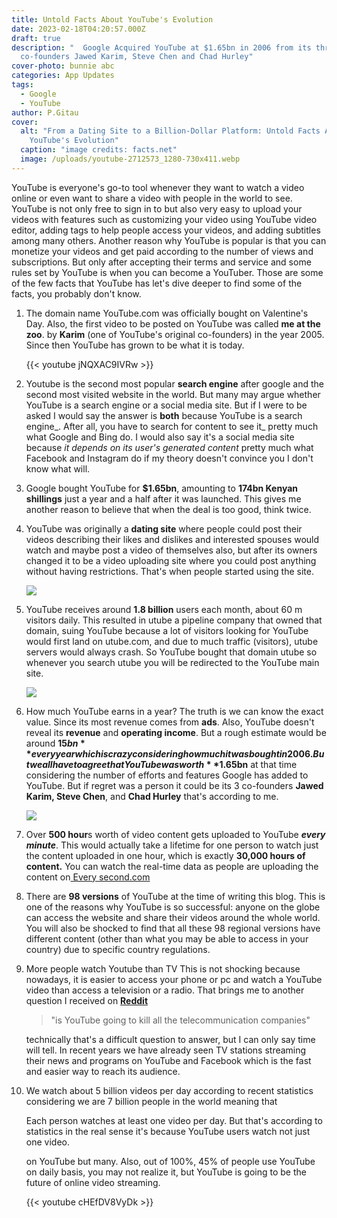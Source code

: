 ```yaml
---
title: Untold Facts About YouTube's Evolution
date: 2023-02-18T04:20:57.000Z
draft: true
description: "  Google Acquired YouTube at $1.65bn in 2006 from its three
  co-founders Jawed Karim, Steve Chen and Chad Hurley"
cover-photo: bunnie abc
categories: App Updates
tags:
  - Google
  - YouTube
author: P.Gitau
cover:
  alt: "From a Dating Site to a Billion-Dollar Platform: Untold Facts About
    YouTube's Evolution"
  caption: "image credits: facts.net"
  image: /uploads/youtube-2712573_1280-730x411.webp
---
```

YouTube is everyone's go-to tool whenever they want to watch a video online or even want to share a video with people in the world to see. YouTube is not only free to sign in to but also very easy to upload your videos with features such as customizing your video using YouTube video editor, adding tags to help people access your videos, and adding subtitles among many others. Another reason why YouTube is popular is that you can monetize your videos and get paid according to the number of views and subscriptions. But only after accepting their terms and service and some rules set by YouTube is when you can become a YouTuber. Those are some of the few facts that YouTube has let's dive deeper to find some of the facts, you probably don't know.

 1. The domain name YouTube.com was officially bought on Valentine's Day. Also, the first video to be posted on YouTube was called **me at the zoo**. by **Karim** (one of YouTube's original co-founders) in the year 2005. Since then YouTube has grown to be what it is today.

    {{< youtube jNQXAC9IVRw >}}
 2. Youtube is the second most popular **search engine** after google and the second most visited website in the world. But many may argue whether YouTube is a search engine or a social media site. But if I were to be asked I would say the answer is **both** because YouTube is a search engine_. After all, you have to search for content to see it_ pretty much what Google and Bing do. I would also say it's a social media site because _it depends on its user's generated content_ pretty much what Facebook and Instagram do if my theory doesn't convince you I don't know what will.
 3. Google bought YouTube for **$1.65bn**, amounting to **174bn Kenyan shillings** just a year and a half after it was launched. This gives me another reason to believe that when the deal is too good, think twice.
 4. YouTube was originally a **dating site** where people could post their videos describing their likes and dislikes and interested spouses would watch and maybe post a video of themselves also, but after its owners changed it to be a video uploading site where you could post anything without having restrictions. That's when people started using the site.

    ![](/uploads/maxresdefault-1.jpg)
 5. YouTube receives around **1.8 billion** users each month, about 60 m visitors daily. This resulted in utube a pipeline company that owned that domain, suing YouTube because a lot of visitors looking for YouTube would first land on utube.com, and due to much traffic (visitors), utube servers would always crash. So YouTube bought that domain utube so whenever you search utube you will be redirected to the YouTube main site.

    ![](/uploads/1660066021868-number_of_monthly_users_over_the_years_2012-2021.png)
 6. How much YouTube earns in a year? The truth is we can know the exact value. Since its most revenue comes from **ads**. Also, YouTube doesn't reveal its **revenue** and **operating income**. But a rough estimate would be around **$15bn** every year which is crazy considering how much it was bought in 2006. But we all have to agree that YouTube was worth **$1.65bn** at that time considering the number of efforts and features Google has added to YouTube. But if regret was a person it could be its 3 co-founders **Jawed Karim, Steve Chen**, and **Chad Hurley** that's according to me.

    ![](/uploads/chad_hurley_steve_chen_and_jawed_karim.webp)
 7. Over **500 hour**s worth of video content gets uploaded to YouTube **_every minute_**. This would actually take a lifetime for one person to watch just the content uploaded in one hour, which is exactly **30,000 hours of content.** You can watch the real-time data as people are uploading the content on[ Every second.com](https://everysecond.io/youtube)
 8. There are **98 versions** of YouTube at the time of writing this blog. This is one of the reasons why YouTube is so successful: anyone on the globe can access the website and share their videos around the whole world. You will also be shocked to find that all these 98 regional versions have different content (other than what you may be able to access in your country) due to specific country regulations.
 9. More people watch Youtube than TV This is not shocking because nowadays, it is easier to access your phone or pc and watch a YouTube video than access a television or a radio. That brings me to another question I received on [**Reddit**](https://www.reddit.com/)

    > "is YouTube going to kill all the telecommunication companies"

    technically that's a difficult question to answer, but I can only say time will tell. In recent years we have already seen TV stations streaming their news and programs on YouTube and Facebook which is the fast and easier way to reach its audience.
10. We watch about 5 billion videos per day according to recent statistics considering we are 7 billion people in the world meaning that

    Each person watches at least one video per day. But that's according to statistics in the real sense it's because YouTube users watch not just one video.

    on YouTube but many. Also, out of 100%, 45% of people use YouTube on daily basis, you may not realize it, but YouTube is going to be the future of online video streaming.

    {{< youtube cHEfDV8VyDk >}}